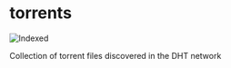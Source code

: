 torrents 
========
![Indexed](https://img.shields.io/badge/indexed-111776-blue)

Collection of torrent files discovered in the DHT network
